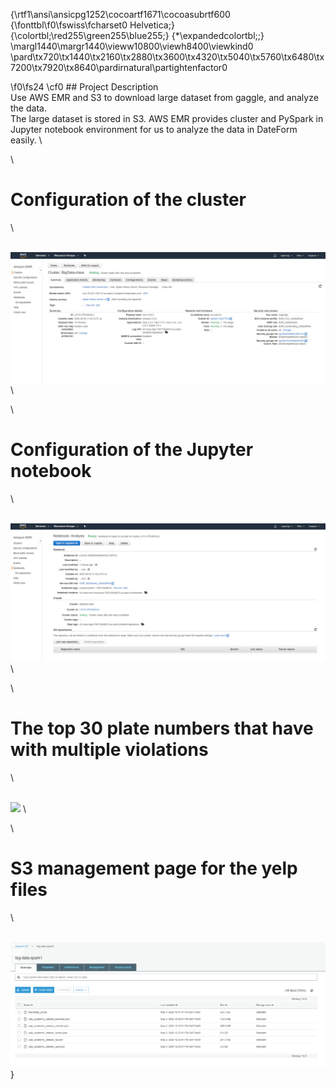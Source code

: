 {\rtf1\ansi\ansicpg1252\cocoartf1671\cocoasubrtf600
{\fonttbl\f0\fswiss\fcharset0 Helvetica;}
{\colortbl;\red255\green255\blue255;}
{\*\expandedcolortbl;;}
\margl1440\margr1440\vieww10800\viewh8400\viewkind0
\pard\tx720\tx1440\tx2160\tx2880\tx3600\tx4320\tx5040\tx5760\tx6480\tx7200\tx7920\tx8640\pardirnatural\partightenfactor0

\f0\fs24 \cf0 ## Project Description
\
Use AWS EMR and S3 to download large dataset from gaggle, and analyze the data.\
The large dataset is stored in S3. AWS EMR provides cluster and PySpark in Jupyter notebook environment for us to analyze the data in DateForm easily. 
\

\
# Configuration of the cluster
\

\
![](Cluster.png)
\

\
# Configuration of the Jupyter notebook
\

\
![](Notebook.PNG)
\

\
# The top 30 plate numbers that have with multiple violations 
\

\
![](img/Violation_times.PNG)
\

\
# S3 management page for the yelp files
\

\
![](S3Bucket.PNG)}